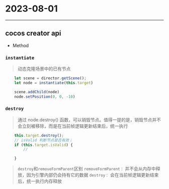 
# 2023-08-01
---

## cocos creator api

- Method
### `instantiate`
> 动态克隆场景中的已有节点

```js
    let scene = director.getScene();
    let node = instantiate(this.target)

    scene.addChild(node)
    node.setPosition(0, 0, -10)
```

### `destroy`
> 通过 node.destroy() 函数，可以销毁节点。值得一提的是，销毁节点并不会立刻被移除，而是在当前帧逻辑更新结束后，统一执行

```js
    this.target.destroy();
    // isValid 判断节点是否有效；
    if (this.target.isValid) {
        // 

    }
```

> `destroy`和`removeFormParent`区别
`removeFormParent：` 并不会从内存中释放，因为引擎内部仍会持有它的数据
`destroy：` 会在当前帧逻辑更新结束后，统一执行内存释放





